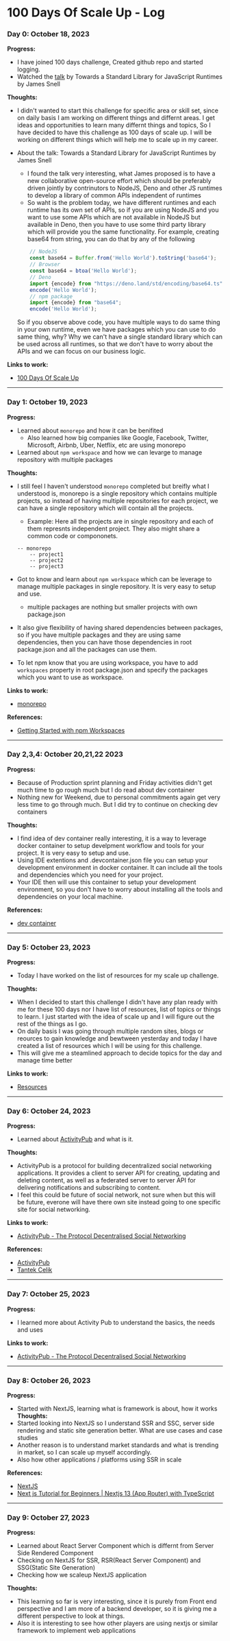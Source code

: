 # 100 Days Of Scale Up - Log

### Day 0: October 18, 2023

**Progress:**
- I have joined 100 days challenge, Created github repo and started logging.
- Watched the [talk](https://portal.gitnation.org/contents/towards-a-standard-library-for-javascript-runtimes) by Towards a Standard Library for JavaScript Runtimes by James Snell

**Thoughts:** 
- I didn't wanted to start this challenge for specific area or skill set, since on daily basis I am working on different things and differnt areas. I get ideas and opportunities to learn many differnt things and topics, So I have decided to have this challenge as 100 days of scale up. I will be working on different things which will help me to scale up in my career.

- About the talk: Towards a Standard Library for JavaScript Runtimes by James Snell
    - I found the talk very interesting, what James proposed is to have a new collaborative open-source effort which should be preferably driven jointly by contrinutors to NodeJS, Deno and other JS runtimes to develop a library of common APIs independent of runtimes
    - So waht is the problem today, we have different runtimes and each runtime has its own set of APIs, so if you are using NodeJS and you want to use some APIs which are not available in NodeJS but available in Deno, then you have to use some third party library which will provide you the same functionality.
    For example, creating base64 from string, you can do that by any of the following
    ```javascript
        // NodeJS
        const base64 = Buffer.from('Hello World').toString('base64');
        // Browser
        const base64 = btoa('Hello World');
        // Deno
        import {encode} from "https://deno.land/std/encoding/base64.ts";
        encode('Hello World');
        // npm package
        import {encode} from "base64";
        encode('Hello World');
    ```
    So if you observe above code, you have multiple ways to do same thing in your own runtime, even we have packages which you can use to do same thing, why?
    Why we can't have a single standard library which can be used across all runtimes, so that we don't have to worry about the APIs and we can focus on our business logic.

**Links to work:** 
- [100 Days Of Scale Up](README.md)
---
### Day 1: October 19, 2023

**Progress:**
- Learned about `monorepo` and how it can be benifited
   - Also learned how big companies like Google, Facebook, Twitter, Microsoft, Airbnb, Uber, Netflix, etc are using monorepo
- Learned about `npm workspace` and how we can levarge to manage repository with multiple packages

**Thoughts:**
- I still feel I haven't understood `monorepo` completed but breifly what I understood is, monorepo is a single repository which contains multiple projects, so instead of having multiple repositories for each project, we can have a single repository which will contain all the projects.
    - Example: Here all the projects are in single repository and each of them represnts independent project. They also might share a common code or compononets.

    ```
    -- monorepo
        -- project1
        -- project2
        -- project3
    ```

- Got to know and learn about `npm workspace` which can be leverage to manage multiple packages in single repository. It is very easy to setup and use.
    - multiple packages are nothing but smaller projects with own package.json
- It also give flexibility of having shared dependencies between packages, so if you have multiple packages and they are using same dependencies, then you can have those dependencies in root package.json and all the packages can use them.
- To let npm know that you are using workspace, you have to add `workspaces` property in root package.json and specify the packages which you want to use as workspace.

**Links to work:**
- [monorepo](https://github.com/sidgujrathi/100DaysOfScaleUp/tree/main/Projects/monorepo)

**References:**
- [Getting Started with npm Workspaces](https://ruanmartinelli.com/posts/npm-7-workspaces-1)

---

### Day 2,3,4: October 20,21,22 2023

**Progress:**
- Because of Production sprint planning and Friday activities didn't get much time to go rough much but I do read about dev container
- Nothing new for Weekend, due to personal commitments again get very less time to go through much. But I did try to continue on checking dev containers

**Thoughts:**

- I find idea of dev container really interesting, it is a way to leverage docker container to setup develpment workflow and tools for your project. It is very easy to setup and use.
- Using IDE extentions and .devcontainer.json file you can setup your development environment in docker container. It can include all the tools and dependencies which you need for your project.
- Your IDE then will use this container to setup your development environment, so you don't have to worry about installing all the tools and dependencies on your local machine.

**References:**

- [dev container](https://code.visualstudio.com/docs/devcontainers/create-dev-container)

---

### Day 5: October 23, 2023

**Progress:**
- Today I have worked on the list of resources for my scale up challenge.

**Thoughts:**

- When I decided to start this challenge I didn't have any plan ready with me for these 100 days nor I have list of resources, list of topics or things to learn. I just started with the idea of scale up and I will figure out the rest of the things as I go.
- On daily basis I was going through multiple random sites, blogs or reources to gain knowledge and bewtween yesterday and today I have created a list of resources which I will be using for this challenge.
- This will give me a steamlined approach to decide topics for the day and manage time better

**Links to work:**
- [Resources](Resources.md)

---

### Day 6: October 24, 2023

**Progress:**
- Learned about [ActivityPub](https://www.w3.org/TR/activitypub/) and what is it.

**Thoughts:**
- ActivityPub is a protocol for building decentralized social networking applications. It provides a client to server API for creating, updating and deleting content, as well as a federated server to server API for delivering notifications and subscribing to content.
- I feel this could be future of social network, not sure when but this will be future, everone will have there own site instead going to one specific site for social networking.

**Links to work:**
- [ActivityPub - The Protocol Decentralised Social Networking](https://dev.to/siddharth_g/activitypub-the-protocol-decentralised-social-networking-3nom)

**References:**
- [ActivityPub](https://www.w3.org/TR/activitypub/)
- [Tantek Celik](https://tantek.com/)

---

### Day 7: October 25, 2023

**Progress:**
- I learned more about Activity Pub to understand the basics, the needs and uses

**Links to work:**
- [ActivityPub - The Protocol Decentralised Social Networking](https://dev.to/siddharth_g/activitypub-the-protocol-decentralised-social-networking-3nom)

---

### Day 8: October 26, 2023

**Progress:**
- Started with NextJS, learning what is framework is about, how it works
**Thoughts:**
- Started looking into NextJS so I understand SSR and SSC, server side rendering and static site generation better. What are use cases and case studies
- Another reason is to understand market standards and what is trending in market, so I can scale up myself accordingly.
- Also how other applications / platforms using SSR in scale

**References:**

- [NextJS](https://nextjs.org/)
- [Next js Tutorial for Beginners | Nextjs 13 (App Router) with TypeScript](https://www.youtube.com/watch?v=ZVnjOPwW4ZA&t=2864s)

---

### Day 9: October 27, 2023

**Progress:**

- Learned about React Server Component which is differnt from Server Side Rendered Component
- Checking on NextJS for SSR, RSR(React Server Component) and SSG(Static Site Generation)
- Checking how we scaleup NextJS application

**Thoughts:**

- This learning so far is very interesting, since it is purely from Front end perspective and I am more of a backend developer, so it is giving me a different perspective to look at things.
- Also it is interesting to see how other players are using nextjs or similar framework to implement web applications
